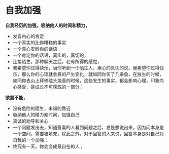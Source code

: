 # 自我加强



**自我经历的加强，吸纳他人的时间和精力，**

* 发自内心的肯定
* 一个真实的比你糟糕的事实
* 一个真心安慰你的话语
* 一个肯定你的话语，真实的，真切的，
* 连接陌生，那种聊天之后，若有所得的感觉，
* 我希望你过得快乐，当你听到一个陌生人，用心的真切的说，我希望你过得快乐，那么你的心理就会真的产生变化，就如同你买了几条鱼，在放生的时候，如同你去山上拜佛磕头烧香的时候，这些发生的事实，都会影响心理，印象内心感受，是成长不可获取的一部分；

**欲罢不能，**

* 没有危险的陌生，未知的靠近
* 吸纳他人的精力和时间，加强自己
* 真诚的劝导和关心
* 一个问题发出去，知道答案的人看到问题之后，总是想说出来，因为问本身是一个空间，需要被填充，除此之外，对于回答的人来说，回答本身是对自己对自我的一个加强；
* 终究有一天，你会变成最自在的人；

